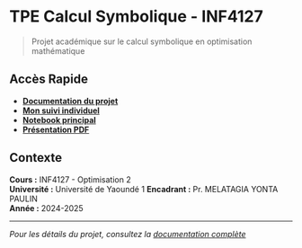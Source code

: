 # TPE Calcul Symbolique - INF4127

> Projet académique sur le calcul symbolique en optimisation mathématique

## Accès Rapide

- **[Documentation du projet](./doc/readme.md)**
- **[Mon suivi individuel](./doc/242456_Essuthi_Mbangue_Ange_Armel.md)**
- **[Notebook principal](./TPE_INF4127_Calcul_Symbolique_SymPy.ipynb.ipynb)**
- **[Présentation PDF](./INF4127__TPE_Calcul_Symbolique.pdf)**

## Contexte
**Cours :** INF4127 - Optimisation 2  
**Université :** Université de Yaoundé 1 
**Encadrant :** Pr. MELATAGIA YONTA PAULIN  
**Année :** 2024-2025

---

*Pour les détails du projet, consultez la [documentation complète](./doc/readme.md)*